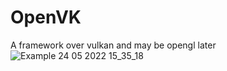 # OpenVK
A framework over vulkan and may be opengl later
![Example 24 05 2022 15_35_18](https://user-images.githubusercontent.com/55063400/170048263-99c8a3c2-c1e9-4dbe-b4f9-cb19130b584b.png)
